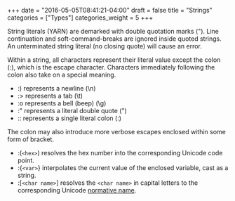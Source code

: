 +++
date = "2016-05-05T08:41:21-04:00"
draft = false
title = "Strings"
categories = ["Types"]
categories_weight = 5
+++

String literals (YARN) are demarked with double quotation marks ("). Line continuation and soft-command-breaks are ignored inside quoted strings. An unterminated string literal (no closing quote) will cause an error.

Within a string, all characters represent their literal value except the colon (:), which is the escape character. Characters immediately following the colon also take on a special meaning.

*   :) represents a newline (\n)
*   :> represents a tab (\t)
*   :o represents a bell (beep) (\g)
*   :" represents a literal double quote (")
*   :: represents a single literal colon (:)

The colon may also introduce more verbose escapes enclosed within some form of bracket.

*   :(`<hex>`) resolves the hex number into the corresponding Unicode code point.
*   :{`<var>`} interpolates the current value of the enclosed variable, cast as a string.
*   :[`<char name>`] resolves the `<char name>` in capital letters to the corresponding Unicode [normative name](http://www.unicode.org/Public/4.1.0/ucd/NamesList.txt).